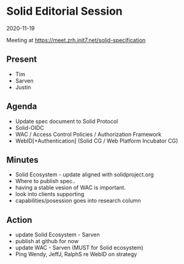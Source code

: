 # Solid Editorial Session
2020-11-19

Meeting at https://meet.zrh.init7.net/solid-specification

## Present

* Tim
* Sarven
* Justin

## Agenda

- Update spec document to Solid Protocol
- Solid-OIDC
- WAC / Access Control Policies / Authorization Framework
- WebID[+Authentication] (Solid CG / Web Platform Incubator CG)

## Minutes

* Solid Ecosystem - update aligned with solidproject.org
* Where to publish spec..
* having a stable vesion of WAC is important.
* look into clients supporting 
* capabilities/posession goes into research column
 
## Action
* update Solid Ecosystem - Sarven
* publish at github for now
* update WAC - Sarven (MUST for Solid ecosystem)
* Ping Wendy, JeffJ, RalphS re WebID on strategy
